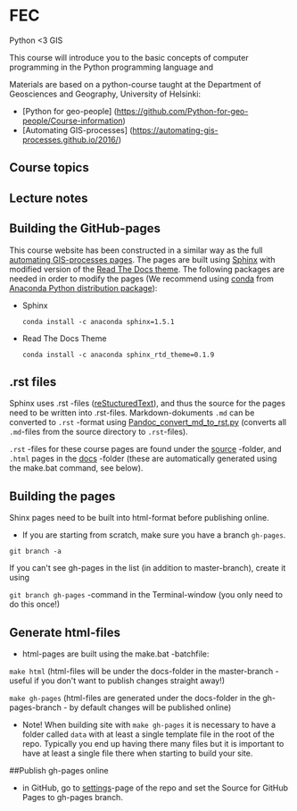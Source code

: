 # FEC
Python &lt;3 GIS

This course will introduce you to the basic concepts of computer programming in the Python programming language and 


Materials are based on a python-course taught at the Department of Geosciences and Geography, University of Helsinki:

- [Python for geo-people] (https://github.com/Python-for-geo-people/Course-information)
- [Automating GIS-processes] (https://automating-gis-processes.github.io/2016/)

## Course topics

## Lecture notes

## Building the GitHub-pages

This course website has been constructed in a similar way as the full [automating GIS-processes pages](https://github.com/Automating-GIS-processes/2016).
The pages are built using [Sphinx](http://www.sphinx-doc.org/en/1.4.9/) with modified version of the [Read The Docs theme](http://docs.readthedocs.io/en/latest/theme.html).
The following packages are needed in order to modify the pages (We recommend using [conda](http://conda.pydata.org/docs/using/pkgs.html#install-a-package) from [Anaconda Python distribution package](https://www.continuum.io/downloads)):

 - Sphinx

    ```
    conda install -c anaconda sphinx=1.5.1
    ```

 - Read The Docs Theme

    ```
    conda install -c anaconda sphinx_rtd_theme=0.1.9
    ```

## .rst files

Sphinx uses .rst -files ([reStucturedText](https://en.wikipedia.org/wiki/ReStructuredText)), and thus the source for the pages need to be written into .rst-files.
Markdown-dokuments `.md` can be converted to `.rst` -format using [Pandoc_convert_md_to_rst.py](./Pandoc_convert_md_to_rst) (converts all `.md`-files from the source directory to `.rst`-files).

`.rst` -files for these course pages are found under the [source](/source) -folder, and `.html` pages in the [docs](/docs) -folder (these are automatically generated using the make.bat command, see below).

## Building the pages

Shinx pages need to be built into html-format before publishing online.

- If you are starting from scratch, make sure you have a branch `gh-pages`.

`git branch -a`

If you can't see gh-pages in the list (in addition to master-branch), create it using

`git branch gh-pages` -command in the Terminal-window (you only need to do this once!)

## Generate html-files

- html-pages are built using the make.bat -batchfile:

`make html` (html-files will be under the docs-folder in the master-branch - useful if you don't want to publish changes straight away!)

`make gh-pages` (html-files are generated under the docs-folder in the gh-pages-branch - by default changes will be published online)

- Note! When building site with `make gh-pages` it is necessary to have a folder called `data` with at least a single template file in the root of the repo. Typically you end up having there many files but it is important to have at least a single file there when starting to build your site.

##Publish gh-pages online

- in GitHub, go to [settings](https://github.com/Automating-GIS-processes/FEC/settings)-page of the repo and set the Source for GitHub Pages to gh-pages branch.



